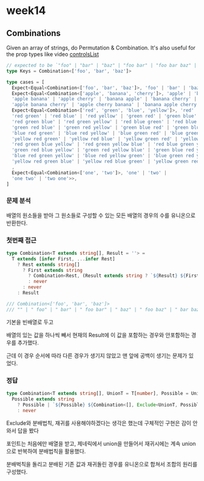 # week14

## Combinations

Given an array of strings, do Permutation & Combination. It's also useful for the prop types like video [controlsList](https://developer.mozilla.org/en-US/docs/Web/API/HTMLMediaElement/controlsList)

```ts
// expected to be `"foo" | "bar" | "baz" | "foo bar" | "foo bar baz" | "foo baz" | "foo baz bar" | "bar foo" | "bar foo baz" | "bar baz" | "bar baz foo" | "baz foo" | "baz foo bar" | "baz bar" | "baz bar foo"`
type Keys = Combination<['foo', 'bar', 'baz']>
```

```ts
type cases = [
  Expect<Equal<Combination<['foo', 'bar', 'baz']>, 'foo' | 'bar' | 'baz' | 'foo bar' | 'foo bar baz' | 'foo baz' | 'foo baz bar' | 'bar foo' | 'bar foo baz' | 'bar baz' | 'bar baz foo' | 'baz foo' | 'baz foo bar' | 'baz bar' | 'baz bar foo'>>,
  Expect<Equal<Combination<['apple', 'banana', 'cherry']>, 'apple' | 'banana' | 'cherry' |
  'apple banana' | 'apple cherry' | 'banana apple' | 'banana cherry' | 'cherry apple' | 'cherry banana' |
  'apple banana cherry' | 'apple cherry banana' | 'banana apple cherry' | 'banana cherry apple' | 'cherry apple banana' | 'cherry banana apple'>>,
  Expect<Equal<Combination<['red', 'green', 'blue', 'yellow']>, 'red' | 'green' | 'blue' | 'yellow' |
  'red green' | 'red blue' | 'red yellow' | 'green red' | 'green blue' | 'green yellow' | 'blue red' | 'blue green' | 'blue yellow' | 'yellow red' | 'yellow green' | 'yellow blue' |
  'red green blue' | 'red green yellow' | 'red blue green' | 'red blue yellow' | 'red yellow green' | 'red yellow blue' |
  'green red blue' | 'green red yellow' | 'green blue red' | 'green blue yellow' | 'green yellow red' | 'green yellow blue' |
  'blue red green' | 'blue red yellow' | 'blue green red' | 'blue green yellow' | 'blue yellow red' | 'blue yellow green' |
  'yellow red green' | 'yellow red blue' | 'yellow green red' | 'yellow green blue' | 'yellow blue red' | 'yellow blue green' |
  'red green blue yellow' | 'red green yellow blue' | 'red blue green yellow' | 'red blue yellow green' | 'red yellow green blue' | 'red yellow blue green' |
  'green red blue yellow' | 'green red yellow blue' | 'green blue red yellow' | 'green blue yellow red' | 'green yellow red blue' | 'green yellow blue red' |
  'blue red green yellow' | 'blue red yellow green' | 'blue green red yellow' | 'blue green yellow red' | 'blue yellow red green' | 'blue yellow green red' |
  'yellow red green blue' | 'yellow red blue green' | 'yellow green red blue' | 'yellow green blue red' | 'yellow blue red green' | 'yellow blue green red'>>
  ,
  Expect<Equal<Combination<['one', 'two']>, 'one' | 'two' |
  'one two' | 'two one'>>,
]
```



### 문제 분석

배열의 원소들을 받아 그 원소들로 구성할 수 있는 모든 배열의 경우의 수를 유니온으로 반환한다.



### 첫번째 접근

```ts
type Combination<T extends string[], Result = ''> = 
  T extends [infer First, ...infer Rest]
    ? Rest extends string[]
      ? First extends string
        ? Combination<Rest, (Result extends string ? `${Result} ${First}` : never) | Result> 
        : never
      : never
    : Result

/// Combination<['foo', 'bar', 'baz']>
/// "" | " foo" | " bar" | " foo bar" | " baz" | " foo baz" | " bar baz" | " foo bar baz"

```

기본을 빈배열로 두고

배열의 있는 값을 하나씩 빼서 현재의 Result에 이 값을 포함하는 경우와 안포함하는 경우를 추가했다.

근데 이 경우 순서에 따라 다른 경우가 생기지 않았고 맨 앞에 공백이 생기는 문제가 있었다.



### 정답

```ts
type Combination<T extends string[], UnionT = T[number], Possible = UnionT> = 
  Possible extends string
    ? Possible | `${Possible} ${Combination<[], Exclude<UnionT, Possible>>}`
    : never
```

Exclude와 분배법칙, 재귀를 사용해야하겠다는 생각은 했는데 구체적인 구현은 감이 안와서 답을 봤다

포인트는 처음에만 배열을 받고, 제네릭에서 union을 만들어서 재귀시에는 계속 union으로 반복하여 분배법칙을 활용했다.



분배벅칙을 돌리고 분배된 기존 값과 재귀돌린 경우를 유니온으로 합쳐서 조합의 원리를 구성했다.